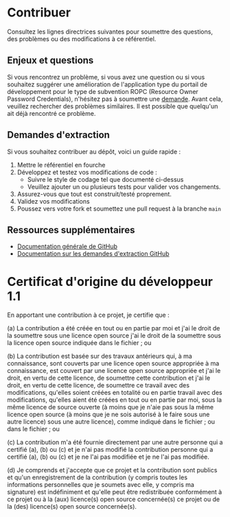 # Contribuer

Consultez les lignes directrices suivantes pour soumettre des questions, des problèmes ou des modifications à ce référentiel.


## Enjeux et questions

Si vous rencontrez un problème, si vous avez une question ou si vous souhaitez suggérer une amélioration de l'application type du portail de développement pour le type de subvention ROPC (Resource Owner Password Credentials), n'hésitez pas à soumettre une [demande](https://github.com/ibm-security-verify/dev-portal-sample-ropc-flow/issues).
Avant cela, veuillez rechercher des problèmes similaires. Il est possible que quelqu'un ait déjà rencontré ce problème.

## Demandes d'extraction

Si vous souhaitez contribuer au dépôt, voici un guide rapide :

1. Mettre le référentiel en fourche
2. Développez et testez vos modifications de code :
   * Suivre le style de codage tel que documenté ci-dessus
   * Veuillez ajouter un ou plusieurs tests pour valider vos changements.
3. Assurez-vous que tout est construit/testé proprement.
4. Validez vos modifications
5. Poussez vers votre fork et soumettez une pull request à la branche `main`

## Ressources supplémentaires

* [Documentation générale de GitHub](https://help.github.com/)
* [Documentation sur les demandes d'extraction GitHub](https://help.github.com/send-pull-requests/)


# Certificat d'origine du développeur 1.1

En apportant une contribution à ce projet, je certifie que :

(a) La contribution a été créée en tout ou en partie par moi et j'ai le droit de la soumettre sous une licence open source
j'ai le droit de la soumettre sous la licence open source
indiquée dans le fichier ; ou

(b) La contribution est basée sur des travaux antérieurs qui, à ma connaissance, sont couverts par une licence open source appropriée
à ma connaissance, est couvert par une licence open source appropriée et j'ai le droit, en vertu de cette licence, de soumettre cette contribution
et j'ai le droit, en vertu de cette licence, de soumettre ce travail avec des modifications, qu'elles soient créées en totalité ou en partie
travail avec des modifications, qu'elles aient été créées en tout ou en partie par moi, sous la même licence de source ouverte (à moins que je n'aie pas
sous la même licence open source (à moins que je ne sois autorisé à le faire sous une autre licence)
sous une autre licence), comme indiqué dans le fichier ; ou
dans le fichier ; ou

(c) La contribution m'a été fournie directement par une autre personne qui a certifié (a), (b) ou (c) et je n'ai pas modifié la contribution
personne qui a certifié (a), (b) ou (c) et je ne l'ai pas modifiée
et je ne l'ai pas modifiée.

(d) Je comprends et j'accepte que ce projet et la contribution
sont publics et qu'un enregistrement de la contribution (y compris toutes les
informations personnelles que je soumets avec elle, y compris ma signature) est
indéfiniment et qu'elle peut être redistribuée conformément à ce projet ou à la (aux) licence(s) open source concernée(s)
ce projet ou de la (des) licence(s) open source concernée(s).
<!-- v2.3.7 : caits-prod-app-gp_webui_20241231T140336-16_en_fr -->